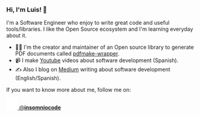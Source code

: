### Hi, I'm Luis! 👋

I'm a Software Engineer who enjoy to write great code and useful tools/libraries. I like the Open Source ecosystem and I'm learning everyday about it.

- 👨‍💻️ I'm the creator and maintainer of an Open source library to generate PDF documents called [pdfmake-wrapper](https://github.com/Lugriz/pdfmake-wrapper).
- 📹️ I make [Youtube](https://www.youtube.com/insomniocode) videos about software development (Spanish).
- ✍️ Also I blog on [Medium](https://medium.com/@insomniocode) writing about software development (English/Spanish).

If you want to know more about me, follow me on:

[![Twitter](assets/twitter.svg) @**insomniocode**](https://twitter.com/insomniocode)
<!--
**Lugriz/lugriz** is a ✨ _special_ ✨ repository because its `README.md` (this file) appears on your GitHub profile.

Here are some ideas to get you started:

- 🔭 I’m currently working on ...
- 🌱 I’m currently learning ...
- 👯 I’m looking to collaborate on ...
- 🤔 I’m looking for help with ...
- 💬 Ask me about ...
- 📫 How to reach me: ...
- 😄 Pronouns: ...
- ⚡ Fun fact: ...
-->
